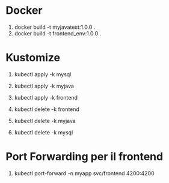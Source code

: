 # Docker
1. docker build -t myjavatest:1.0.0 .
2. docker build -t frontend_env:1.0.0 .

# Kustomize
1. kubectl apply -k mysql
2. kubectl apply -k myjava
3. kubectl apply -k frontend

3. kubectl delete -k frontend
2. kubectl delete -k myjava
1. kubectl delete -k mysql

# Port Forwarding per il frontend
1. kubectl port-forward -n myapp svc/frontend 4200:4200